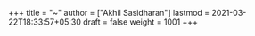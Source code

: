 +++
title = "~"
author = ["Akhil Sasidharan"]
lastmod = 2021-03-22T18:33:57+05:30
draft = false
weight = 1001
+++
